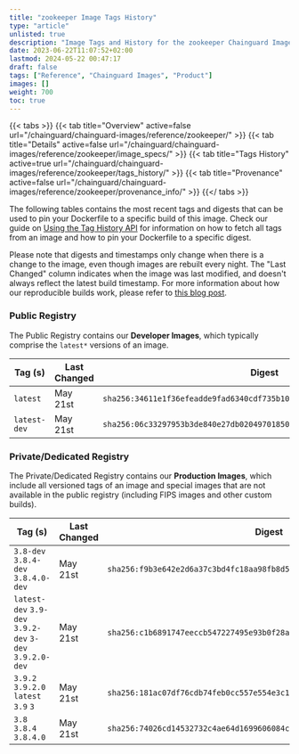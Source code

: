 ```yaml
---
title: "zookeeper Image Tags History"
type: "article"
unlisted: true
description: "Image Tags and History for the zookeeper Chainguard Image"
date: 2023-06-22T11:07:52+02:00
lastmod: 2024-05-22 00:47:17
draft: false
tags: ["Reference", "Chainguard Images", "Product"]
images: []
weight: 700
toc: true
---
```


{{< tabs >}}
{{< tab title="Overview" active=false url="/chainguard/chainguard-images/reference/zookeeper/" >}}
{{< tab title="Details" active=false url="/chainguard/chainguard-images/reference/zookeeper/image_specs/" >}}
{{< tab title="Tags History" active=true url="/chainguard/chainguard-images/reference/zookeeper/tags_history/" >}}
{{< tab title="Provenance" active=false url="/chainguard/chainguard-images/reference/zookeeper/provenance_info/" >}}
{{</ tabs >}}

The following tables contains the most recent tags and digests that can be used to pin your Dockerfile to a specific build of this image. Check our guide on [Using the Tag History API](/chainguard/chainguard-images/using-the-tag-history-api/) for information on how to fetch all tags from an image and how to pin your Dockerfile to a specific digest.

Please note that digests and timestamps only change when there is a change to the image, even though images are rebuilt every night. The "Last Changed" column indicates when the image was last modified, and doesn't always reflect the latest build timestamp. For more information about how our reproducible builds work, please refer to [this blog post](https://www.chainguard.dev/unchained/reproducing-chainguards-reproducible-image-builds).

### Public Registry
The Public Registry contains our **Developer Images**, which typically comprise the `latest*` versions of an image.

| Tag (s)       | Last Changed | Digest                                                                    |
|---------------|--------------|---------------------------------------------------------------------------|
|  `latest`     | May 21st     | `sha256:34611e1f36efeadde9fad6340cdf735b107de4860b09c442fa62d5986b018901` |
|  `latest-dev` | May 21st     | `sha256:06c33297953b3de840e27db02049701850e4b11e70f138e451508bca0d8cb863` |


### Private/Dedicated Registry
The Private/Dedicated Registry contains our **Production Images**, which include all versioned tags of an image and special images that are not available in the public registry (including FIPS images and other custom builds).

| Tag (s)                                                   | Last Changed | Digest                                                                    |
|-----------------------------------------------------------|--------------|---------------------------------------------------------------------------|
|  `3.8-dev` `3.8.4-dev` `3.8.4.0-dev`                      | May 21st     | `sha256:f9b3e642e2d6a37c3bd4fc18aa98fb8d578fd01e0db966f3737a3f1b27f22769` |
|  `latest-dev` `3.9-dev` `3.9.2-dev` `3-dev` `3.9.2.0-dev` | May 21st     | `sha256:c1b6891747eeccb547227495e93b0f28a2da02a93df3e633e2b9b1ef965eb1c9` |
|  `3.9.2` `3.9.2.0` `latest` `3.9` `3`                     | May 21st     | `sha256:181ac07df76cdb74feb0cc557e554e3c14f0b1c90ec60a4f96bea0a07f587ff4` |
|  `3.8` `3.8.4` `3.8.4.0`                                  | May 21st     | `sha256:74026cd14532732c4ae64d1699606084ccb36029b51e8cb055a9751251b227a3` |

